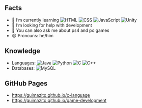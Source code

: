 ## Facts

- 🌱 I’m currently learning
![HTML](https://img.shields.io/badge/HTML-239120?style=flat&logo=html5&logoColor=white)
![CSS](https://img.shields.io/badge/CSS-239120?&style=flat&logo=css3&logoColor=white)
![JavaScript](https://img.shields.io/badge/JavaScript-F7DF1E?style=flat&logo=javascript&logoColor=black)
![Unity](https://img.shields.io/badge/Unity-100000?style=flat&logo=unity&logoColor=white)
- 🤔 I’m looking for help with development
- 💬 You can also ask me about ps4 and pc games
- 😄 Pronouns: he/him

## Knowledge
- Languages: 
![Java](https://img.shields.io/badge/Java-ED8B00?style=flat&logo=java&logoColor=white)
![Python](https://img.shields.io/badge/-Python-3776AB?style=flat&logo=Python&logoColor=white)
![C](https://img.shields.io/badge/C-00599C?style=flat&logo=c&logoColor=white)
![C++](https://img.shields.io/badge/C%2B%2B-00599C?style=flat&logo=c%2B%2B&logoColor=white)
- Databases: 
![MySQL](https://img.shields.io/badge/-MySQL-4479A1?style=flat&logo=mysql&logoColor=white)

## GitHub Pages
- https://guimazito.github.io/c-language
- https://guimazito.github.io/game-development
